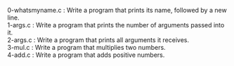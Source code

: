 0-whatsmyname.c : Write a program that prints its name, followed by a new line. <br/>
1-args.c : Write a program that prints the number of arguments passed into it. <br/>
2-args.c : Write a program that prints all arguments it receives. <br/>
3-mul.c : Write a program that multiplies two numbers. <br/>
4-add.c : Write a program that adds positive numbers.